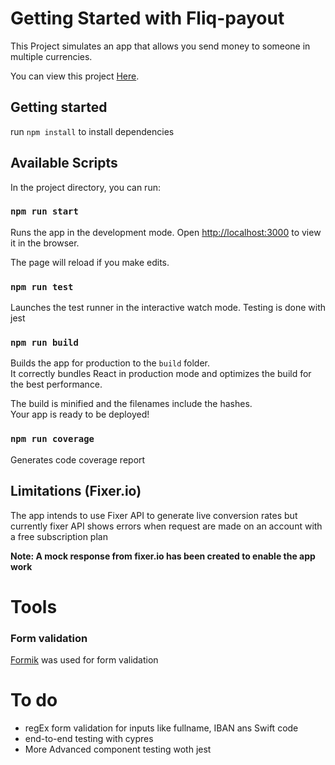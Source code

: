 # Getting Started with Fliq-payout

This Project simulates an app that allows you send money to someone in multiple currencies.

You can view this project [Here](https://olatade.github.io/).

## Getting started 

run  `npm install` to install dependencies


## Available Scripts

In the project directory, you can run:

### `npm run start`

Runs the app in the development mode.
Open [http://localhost:3000](http://localhost:3000) to view it in the browser.

The page will reload if you make edits.

### `npm run test`

Launches the test runner in the interactive watch mode. Testing is done with jest


### `npm run build`

Builds the app for production to the `build` folder.\
It correctly bundles React in production mode and optimizes the build for the best performance.

The build is minified and the filenames include the hashes.\
Your app is ready to be deployed!

### `npm run coverage`

Generates code coverage report

## Limitations (Fixer.io)

The app intends to use Fixer API to generate live conversion rates but currently fixer API shows errors
when request are made on an account with a free subscription plan


**Note: A mock response from fixer.io has been created to enable the app work**



# Tools 
### Form validation
[Formik](https://formik.org/) was used for form validation 


# To do 
- regEx form validation for inputs like fullname, IBAN ans Swift code
- end-to-end testing with cypres
- More Advanced component testing woth jest




